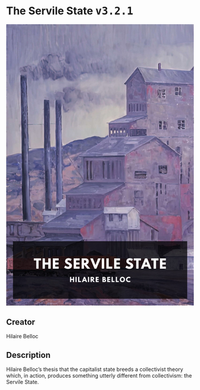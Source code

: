 
# The Servile State <kbd>v3.2.1</kbd>

<center>
  <img src="./cover-1024.jpg"/>
</center>

## Creator
Hilaire Belloc

## Description
Hilaire Belloc’s thesis that the capitalist state breeds a collectivist theory which, in action, produces something utterly different from collectivism: the Servile State.
